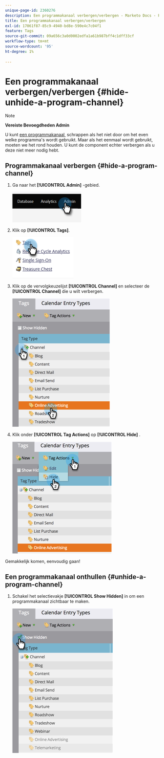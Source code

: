 ```yaml
---
unique-page-id: 2360276
description: Een programmakanaal verbergen/verbergen - Marketo Docs - Productdocumentatie
title: Een programmakanaal verbergen/verbergen
exl-id: 17061f87-85c9-4940-bd8e-590e4c7c04f1
feature: Tags
source-git-commit: 09a656c3a0d0002edfa1a61b987bff4c1dff33cf
workflow-type: tm+mt
source-wordcount: '95'
ht-degree: 1%

---
```


# Een programmakanaal verbergen/verbergen {#hide-unhide-a-program-channel}

>[!NOTE]
>
>**Vereiste Bevoegdheden Admin**

U kunt [&#x200B; een programmakanaal &#x200B;](/help/marketo/product-docs/administration/tags/delete-a-program-channel.md) schrappen als het niet door om het even welke programma&#39;s wordt gebruikt.  Maar als het eenmaal wordt gebruikt, moeten we het rond houden.  U kunt de component echter verbergen als u deze niet meer nodig hebt.

## Programmakanaal verbergen {#hide-a-program-channel}

1. Ga naar het **[!UICONTROL Admin]** -gebied.

   ![](assets/hide-unhide-a-program-channel-1.png)

1. Klik op **[!UICONTROL Tags]**.

   ![](assets/hide-unhide-a-program-channel-2.png)

1. Klik op de vervolgkeuzelijst **[!UICONTROL Channel]** en selecteer de **[!UICONTROL Channel]** die u wilt verbergen.

   ![](assets/hide-unhide-a-program-channel-3.png)

1. Klik onder **[!UICONTROL Tag Actions]** op **[!UICONTROL Hide]** .

   ![](assets/hide-unhide-a-program-channel-4.png)

Gemakkelijk komen, eenvoudig gaan!

## Een programmakanaal onthullen {#unhide-a-program-channel}

1. Schakel het selectievakje **[!UICONTROL Show Hidden]** in om een programmakanaal zichtbaar te maken.

   ![](assets/hide-unhide-a-program-channel-5.png)
